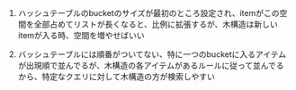 1) ハッシュテーブルのbucketのサイズが最初のところ設定され、itemがこの空間を全部占めてリストが長くなると、比例に拡張するが、木構造は新しいitemが入る時、空間を増やせばいい

2) バッシュテーブルには順番がついてない、特に一つのbucketに入るアイテムが出現順で並んでるが、木構造の各アイテムがあるルールに従って並んでるから、特定なクエリに対して木構造の方が検索しやすい